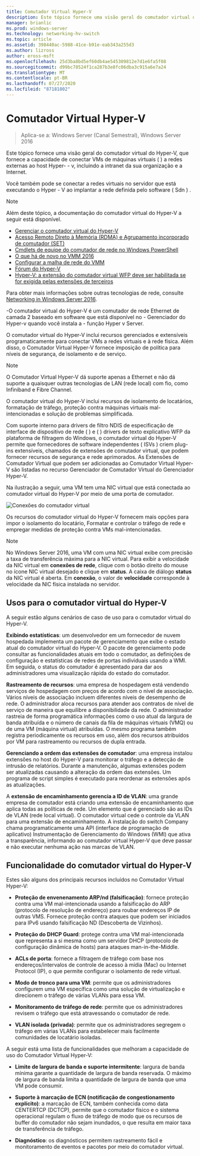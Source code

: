```yaml
---
title: Comutador Virtual Hyper-V
description: Este tópico fornece uma visão geral do comutador virtual do Hyper-V no Windows Server 2016.
manager: brianlic
ms.prod: windows-server
ms.technology: networking-hv-switch
ms.topic: article
ms.assetid: 398440ac-5988-41ce-b91e-eab343a255d3
ms.author: lizross
author: eross-msft
ms.openlocfilehash: 25d3ba8bd5ef60db4ae545309812e7d1e6fa5f08
ms.sourcegitcommit: d99bc78524f1ca287b3e8fc06dba3c915a6e7a24
ms.translationtype: MT
ms.contentlocale: pt-BR
ms.lasthandoff: 07/27/2020
ms.locfileid: "87181802"
---
```

# <a name="hyper-v-virtual-switch"></a>Comutador Virtual Hyper-V

>Aplica-se a: Windows Server (Canal Semestral), Windows Server 2016

Este tópico fornece uma visão geral do comutador virtual do Hyper-V, que fornece a capacidade de conectar VMs de máquinas virtuais \( \) a redes externas ao host Hyper- \- v, incluindo a intranet da sua organização e a Internet.

Você também pode se conectar a redes virtuais no servidor que está executando o Hyper \- V ao implantar a rede definida pelo software \( Sdn \) .

> [!NOTE]
> Além deste tópico, a documentação do comutador virtual do Hyper-V a seguir está disponível.
>
> - [Gerenciar o comutador virtual do Hyper-V](Manage-Hyper-V-Virtual-Switch.md)
> - [Acesso Remoto Direto à Memória (RDMA) e Agrupamento incorporado de comutador (SET)](RDMA-and-Switch-Embedded-Teaming.md)
> - [Cmdlets de equipe do comutador de rede no Windows PowerShell](https://docs.microsoft.com/powershell/module/netswitchteam/new-netswitchteam?view=win10-ps)
> - [O que há de novo no VMM 2016](https://docs.microsoft.com/system-center/vmm/whats-new#networking)
> - [Configurar a malha de rede do VMM](https://docs.microsoft.com/system-center/vmm/manage-networks)
> - [Fórum do Hyper-V](https://docs.microsoft.com/answers/topics/windows-server-hyper-v.html)
> - [Hyper-V: a extensão do comutador virtual WFP deve ser habilitada se for exigida pelas extensões de terceiros](https://docs.microsoft.com/answers/topics/windows-server-hyper-v.html)
>
> Para obter mais informações sobre outras tecnologias de rede, consulte [Networking in Windows Server 2016](https://docs.microsoft.com/windows-server/networking/networking).

\-O comutador virtual do Hyper-V é um comutador de rede Ethernet de camada 2 baseado em software que está disponível no \- Gerenciador do Hyper-v quando você instala a \- função Hyper v Server.

O comutador virtual do Hyper-V inclui recursos gerenciados e extensíveis programaticamente para conectar VMs a redes virtuais e à rede física. Além disso, o Comutador Virtual Hyper-V fornece imposição de política para níveis de segurança, de isolamento e de serviço.

> [!NOTE]
> O Comutador Virtual Hyper-V dá suporte apenas a Ethernet e não dá suporte a quaisquer outras tecnologias de LAN (rede local) com fio, como Infiniband e Fibre Channel.

O comutador virtual do Hyper-V inclui recursos de isolamento de locatários, formatação de tráfego, proteção contra máquinas virtuais mal-intencionadas e solução de problemas simplificada.

Com suporte interno para drivers de filtro NDIS de especificação de interface de dispositivo de rede \( \) e \( \) drivers de texto explicativo WFP da plataforma de filtragem do Windows, o comutador virtual do Hyper-V permite que fornecedores de software independentes \( ISVs \) criem plug-ins extensíveis, chamados de extensões de comutador virtual, que podem fornecer recursos de segurança e rede aprimorados. As Extensões de Comutador Virtual que podem ser adicionadas ao Comutador Virtual Hyper-V são listadas no recurso Gerenciador de Comutador Virtual do Gerenciador Hyper-V.

Na ilustração a seguir, uma VM tem uma NIC virtual que está conectada ao comutador virtual do Hyper-V por meio de uma porta de comutador.

![Conexões do comutador virtual](../media/Hyper-V-Virtual-Switch/Vswitch_01.jpg)

Os recursos do comutador virtual do Hyper-V fornecem mais opções para impor o isolamento do locatário, Formatar e controlar o tráfego de rede e empregar medidas de proteção contra VMs mal-intencionadas.

>[!NOTE]
> No Windows Server 2016, uma VM com uma NIC virtual exibe com precisão a taxa de transferência máxima para a NIC virtual. Para exibir a velocidade da NIC virtual em **conexões de rede**, clique com o botão direito do mouse no ícone NIC virtual desejado e clique em **status**. A caixa de diálogo **status** da NIC virtual é aberta. Em **conexão**, o valor de **velocidade** corresponde à velocidade da NIC física instalada no servidor.

## <a name="uses-for-hyper-v-virtual-switch"></a><a name="bkmk_apps"></a>Usos para o comutador virtual do Hyper-V

A seguir estão alguns cenários de caso de uso para o comutador virtual do Hyper-V.

**Exibindo estatísticas**: um desenvolvedor em um fornecedor de nuvem hospedada implementa um pacote de gerenciamento que exibe o estado atual do comutador virtual do Hyper-V. O pacote de gerenciamento pode consultar as funcionalidades atuais em todo o comutador, as definições de configuração e estatísticas de redes de portas individuais usando a WMI. Em seguida, o status do comutador é apresentado para dar aos administradores uma visualização rápida do estado do comutador.

**Rastreamento de recursos**: uma empresa de hospedagem está vendendo serviços de hospedagem com preços de acordo com o nível de associação. Vários níveis de associação incluem diferentes níveis de desempenho de rede. O administrador aloca recursos para atender aos contratos de nível de serviço de maneira que equilibre a disponibilidade da rede. O administrador rastreia de forma programática informações como o uso atual da largura de banda atribuída e o número de canais da fila de máquinas virtuais (VMQ) ou de uma VM (máquina virtual) atribuídas. O mesmo programa também registra periodicamente os recursos em uso, além dos recursos atribuídos por VM para rastreamento ou recursos de dupla entrada.

**Gerenciando a ordem das extensões de comutador**: uma empresa instalou extensões no host do Hyper-V para monitorar o tráfego e a detecção de intrusão de relatórios. Durante a manutenção, algumas extensões podem ser atualizadas causando a alteração da ordem das extensões. Um programa de script simples é executado para reordenar as extensões após as atualizações.

A **extensão de encaminhamento gerencia a ID de VLAN**: uma grande empresa de comutador está criando uma extensão de encaminhamento que aplica todas as políticas de rede. Um elemento que é gerenciado são as IDs de VLAN (rede local virtual). O comutador virtual cede o controle da VLAN para uma extensão de encaminhamento. A instalação do switch Company chama programaticamente uma API (interface de programação de aplicativo) Instrumentação de Gerenciamento do Windows (WMI) que ativa a transparência, informando ao comutador virtual Hyper-V que deve passar e não executar nenhuma ação nas marcas de VLAN.

## <a name="hyper-v-virtual-switch-functionality"></a><a name="bkmk_func"></a>Funcionalidade do comutador virtual do Hyper-V

Estes são alguns dos principais recursos incluídos no Comutador Virtual Hyper-V:

-   **Proteção de envenenamento ARP/nd (falsificação)**: fornece proteção contra uma VM mal-intencionada usando a falsificação do ARP (protocolo de resolução de endereço) para roubar endereços IP de outras VMS. Fornece proteção contra ataques que podem ser iniciados para IPv6 usando falsificação ND (Descoberta de Vizinhos).

-   **Proteção do DHCP Guard**: protege contra uma VM mal-intencionada que representa a si mesma como um servidor DHCP (protocolo de configuração dinâmica de hosts) para ataques man-in-the-Middle.

-   **ACLs de porta**: fornece a filtragem de tráfego com base nos endereços/intervalos de controle de acesso à mídia (Mac) ou Internet Protocol (IP), o que permite configurar o isolamento de rede virtual.

-   **Modo de tronco para uma VM**: permite que os administradores configurem uma VM específica como uma solução de virtualização e direcionem o tráfego de várias VLANs para essa VM.

-   **Monitoramento de tráfego de rede**: permite que os administradores revisem o tráfego que está atravessando o comutador de rede.

-   **VLAN isolada (privada)**: permite que os administradores segregem o tráfego em várias VLANs para estabelecer mais facilmente comunidades de locatário isoladas.

A seguir está uma lista de funcionalidades que melhoram a capacidade de uso do Comutador Virtual Hyper-V:

-   **Limite de largura de banda e suporte intermitente**: largura de banda mínima garante a quantidade de largura de banda reservada. O máximo de largura de banda limita a quantidade de largura de banda que uma VM pode consumir.

-   **Suporte à marcação de ECN (notificação de congestionamento explícito)**: a marcação de ECN, também conhecida como data CENTERTCP (DCTCP), permite que o comutador físico e o sistema operacional regulam o fluxo de tráfego de modo que os recursos de buffer do comutador não sejam inundados, o que resulta em maior taxa de transferência de tráfego.

-   **Diagnóstico**: os diagnósticos permitem rastreamento fácil e monitoramento de eventos e pacotes por meio do comutador virtual.
